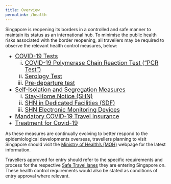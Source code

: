 ```yaml
---
title: Overview
permalink: /health
---
```


Singapore is reopening its borders in a controlled and safe manner to maintain its status as an international hub. To minimise the public health risks associated with the border reopening, all travellers may be required to observe the relevant health control measures, below:

<ol style="margin-top:0px; margin-bottom:0px; font-size:18px;">
  <li style="margin-top:0px; margin-bottom:0px; font-size:18px; list-style-type:disc">
  <u>COVID-19 Tests</u>
  <ol style="margin-top:0px; margin-bottom:0px; font-size:18px;">
    <li style="margin-top:0px; margin-bottom:0px; font-size:18px; list-style-type:lower-roman;"><a href="/health/covid19-tests/pcrtest">COVID-19 Polymerase Chain Reaction Test (“PCR Test”)</a></li>
    <li style="margin-top:0px; margin-bottom:0px; font-size:18px; list-style-type:lower-roman;"><a href="/health/covid19-tests/serology">Serology Test</a></li>
    <li style="margin-top:0px; margin-bottom:0px; font-size:18px; list-style-type:lower-roman;"><a href="/health/covid19-tests/pre-departure-test">Pre-departure test</a></li>
    </ol>
  </li>
  <li style="margin-top:0px; margin-bottom:0px; font-size:18px; list-style-type:disc"> <u>Self-Isolation and Segregation Measures</u>
  <ol style="margin-top:0px; margin-bottom:0px; font-size:18px;">
    <li style="margin-top:0px; margin-bottom:0px; font-size:18px; list-style-type:lower-roman;"><a href="/health/shn">Stay-Home Notice (SHN)</a></li>
    <li style="margin-top:0px; margin-bottom:0px; font-size:18px; list-style-type:lower-roman;"><a href="/health/shn/sdf">SHN in Dedicated Facilities (SDF)</a></li>
    <li style="margin-top:0px; margin-bottom:0px; font-size:18px; list-style-type:lower-roman;"><a href="/health/shn-monitoring">SHN Electronic Monitoring Devices</a></li>
    </ol>
  </li>
  <li style="margin-top:0px; margin-bottom:0px; font-size:18px; list-style-type:disc">
<a href="/health/travelinsurance">Mandatory COVID-19 Travel Insurance</a></li>
  <li style="margin-top:0px; margin-bottom:0px; font-size:18px; list-style-type:disc"><a href="/health/covidtreatment">Treatment for Covid-19</a></li>
  </ol>

As these measures are continually evolving to better respond to the epidemiological developments overseas, travellers planning to visit Singapore should visit the [Ministry of Health’s (MOH)](https://www.moh.gov.sg/covid-19) webpage for the latest information.

Travellers approved for entry should refer to the specific requirements and process for the respective [Safe Travel lanes](/arriving/overview) they are entering Singapore on. These health control requirements would also be stated as conditions of entry approval where relevant.
